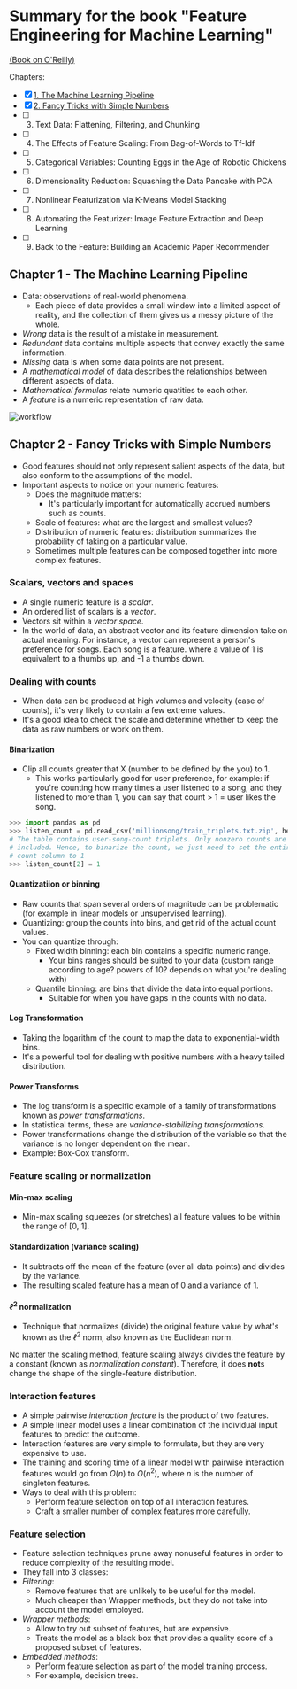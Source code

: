 # Summary for the book "Feature Engineering for Machine Learning"
[(Book on O'Reilly)](http://shop.oreilly.com/product/0636920049081.do)

Chapters:

- [X] [1. The Machine Learning Pipeline](#chapter-1---the-machine-learning-pipeline)
- [X] [2. Fancy Tricks with Simple Numbers](#chapter-2---fancy-tricks-with-simple-numbers)
- [ ] 3. Text Data: Flattening, Filtering, and Chunking
- [ ] 4. The Effects of Feature Scaling: From Bag-of-Words to Tf-Idf
- [ ] 5. Categorical Variables: Counting Eggs in the Age of Robotic Chickens
- [ ] 6. Dimensionality Reduction: Squashing the Data Pancake with PCA
- [ ] 7. Nonlinear Featurization via K-Means Model Stacking
- [ ] 8. Automating the Featurizer: Image Feature Extraction and Deep Learning
- [ ] 9. Back to the Feature: Building an Academic Paper Recommender

## Chapter 1 - The Machine Learning Pipeline

- Data: observations of real-world phenomena.
  - Each piece of data provides a small window into a limited aspect of reality, and the collection of them gives us a messy picture of the whole.
- *Wrong* data is the result of a mistake in measurement.
- *Redundant* data contains multiple aspects that convey exactly the same information.
- *Missing* data is when some data points are not present.
- A *mathematical model* of data describes the relationships between different aspects of data.
- *Mathematical formulas* relate numeric quatities to each other.
- A *feature* is a numeric representation of raw data.
  
![workflow](https://i.imgur.com/6OeZAyB.png)

## Chapter 2 - Fancy Tricks with Simple Numbers

- Good features should not only represent salient aspects of the data, but also conform to the assumptions of the model.
- Important aspects to notice on your numeric features:
  - Does the magnitude matters:
    - It's particularly important for automatically accrued numbers such as counts.
  - Scale of features: what are the largest and smallest values?
  - Distribution of numeric features: distribution summarizes the probability of taking on a particular value.
  - Sometimes multiple features can be composed together into more complex features.
  
### Scalars, vectors and spaces

- A single numeric feature is a *scalar*.
- An ordered list of scalars is a *vector*.
- Vectors sit within a *vector space*.
- In the world of data, an abstract vector and its feature dimension take on actual meaning. For instance, a vector can represent a person's preference for songs. Each song is a feature. where a value of 1 is equivalent to a thumbs up, and -1 a thumbs down.

### Dealing with counts

- When data can be produced at high volumes and velocity (case of counts), it's very likely to contain a few extreme values.
- It's a good idea to check the scale and determine whether to keep the data as raw numbers or work on them.

#### Binarization
- Clip all counts greater that X (number to be defined by the you) to 1.
  - This works particularly good for user preference, for example: if you're counting how many times a user listened to a song, and they listened to more than 1, you can say that count > 1 = user likes the song.

```python
>>> import pandas as pd
>>> listen_count = pd.read_csv('millionsong/train_triplets.txt.zip', header=None, delimiter='\t')
# The table contains user-song-count triplets. Only nonzero counts are
# included. Hence, to binarize the count, we just need to set the entire
# count column to 1
>>> listen_count[2] = 1
```

#### Quantizatiion or binning

- Raw counts that span several orders of magnitude can be problematic (for example in linear models or unsupervised learning).
- Quantizing: group the counts into bins, and get rid of the actual count values.
- You can quantize through:
  - Fixed width binning: each bin contains a specific numeric range.
    - Your bins ranges should be suited to your data (custom range according to age? powers of 10? depends on what you're dealing with)
  - Quantile binning: are bins that divide the data into equal portions.
    - Suitable for when you have gaps in the counts with no data.

#### Log Transformation

- Taking the logarithm of the count to map the data to exponential-width bins.
- It's a powerful tool for dealing with positive numbers with a heavy tailed distribution.

#### Power Transforms

- The log transform is a specific example of a family of transformations known as *power transformations*.
- In statistical terms, these are *variance-stabilizing transformations*.
- Power transformations change the distribution of the variable so that the variance is no longer dependent on the mean.
- Example: Box-Cox transform.

### Feature scaling or normalization

#### Min-max scaling

- Min-max scaling squeezes (or stretches) all feature values to be within the range of [0, 1].

#### Standardization (variance scaling)

- It subtracts off the mean of the feature (over all data points) and divides by the variance.
- The resulting scaled feature has a mean of 0 and a variance of 1.

#### $ℓ^2$ normalization

- Technique that normalizes (divide) the original feature value by what's known as the $ℓ^2$ norm, also known as the Euclidean norm.
  
No matter the scaling method, feature scaling always divides the feature by a constant (known as *normalization constant*). Therefore, it does **not**s change the shape of the single-feature distribution.

### Interaction features

- A simple pairwise *interaction feature* is the product of two features.
- A simple linear model uses a linear combination of the individual input features to predict the outcome.
- Interaction features are very simple to formulate, but they are very expensive to use.
- The training and scoring time of a linear model with pairwise interaction features would go from $O(n)$ to $O(n^2)$, where $n$ is the number of singleton features.
- Ways to deal with this problem:
  - Perform feature selection on top of all interaction features.
  - Craft a smaller number of complex features more carefully.

### Feature selection

- Feature selection techniques prune away nonuseful features in order to reduce complexity of the resulting model.
- They fall into 3 classes:
- *Filtering*:
  - Remove features that are unlikely to be useful for the model.
  - Much cheaper than Wrapper methods, but they do not take into account the model employed.
- *Wrapper methods*:
  - Allow to try out subset of features, but are expensive.
  - Treats the model as a black box that provides a quality score of a proposed subset of features.
- *Embedded methods*:
  - Perform feature selection as part of the model training process.
  - For example, decision trees.